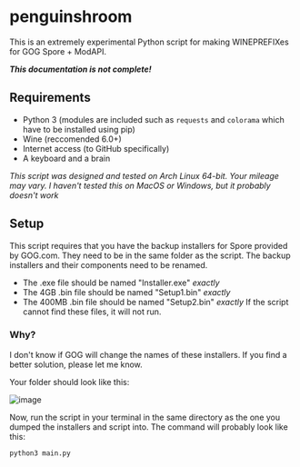 # penguinshroom
This is an extremely experimental Python script for making WINEPREFIXes for GOG Spore + ModAPI.

***This documentation is not complete!***
## Requirements
- Python 3 (modules are included such as `requests` and `colorama` which have to be installed using pip)
- Wine (reccomended 6.0+)
- Internet access (to GitHub specifically)
- A keyboard and a brain

*This script was designed and tested on Arch Linux 64-bit. Your mileage may vary. I haven't tested this on MacOS or Windows, but it probably doesn't work*

## Setup
This script requires that you have the backup installers for Spore provided by GOG.com. They need to be in the same folder as the script.
The backup installers and their components need to be renamed.
- The .exe file should be named "Installer.exe" *exactly*
- The 4GB .bin file should be named "Setup1.bin" *exactly*
- The 400MB .bin file should be named "Setup2.bin" *exactly*
If the script cannot find these files, it will not run.
### Why?
I don't know if GOG will change the names of these installers. If you find a better solution, please let me know.


Your folder should look like this:

![image](https://user-images.githubusercontent.com/76428041/233824601-89cd8d5b-bc31-47f0-9890-49779b29ce29.png)

Now, run the script in your terminal in the same directory as the one you dumped the installers and script into. The command will probably look like this:
```
python3 main.py
```
